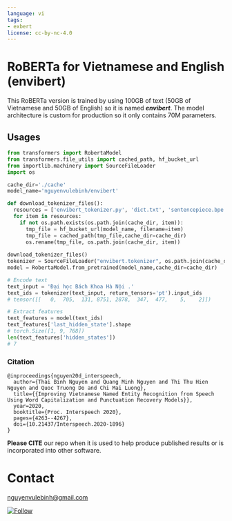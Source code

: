 ```yaml
---
language: vi
tags:
- exbert
license: cc-by-nc-4.0
---
```


# RoBERTa for Vietnamese and English (envibert)

This RoBERTa version is trained by using 100GB of text (50GB of Vietnamese and 50GB of English) so it is named ***envibert***. The model architecture is custom for production so it only contains 70M parameters.

## Usages

```python
from transformers import RobertaModel
from transformers.file_utils import cached_path, hf_bucket_url
from importlib.machinery import SourceFileLoader
import os

cache_dir='./cache'
model_name='nguyenvulebinh/envibert'

def download_tokenizer_files():
  resources = ['envibert_tokenizer.py', 'dict.txt', 'sentencepiece.bpe.model']
  for item in resources:
    if not os.path.exists(os.path.join(cache_dir, item)):
      tmp_file = hf_bucket_url(model_name, filename=item)
      tmp_file = cached_path(tmp_file,cache_dir=cache_dir)
      os.rename(tmp_file, os.path.join(cache_dir, item))
      
download_tokenizer_files()
tokenizer = SourceFileLoader("envibert.tokenizer", os.path.join(cache_dir,'envibert_tokenizer.py')).load_module().RobertaTokenizer(cache_dir)
model = RobertaModel.from_pretrained(model_name,cache_dir=cache_dir)

# Encode text
text_input = 'Đại học Bách Khoa Hà Nội .'
text_ids = tokenizer(text_input, return_tensors='pt').input_ids
# tensor([[   0,  705,  131, 8751, 2878,  347,  477,    5,    2]])

# Extract features
text_features = model(text_ids)
text_features['last_hidden_state'].shape
# torch.Size([1, 9, 768])
len(text_features['hidden_states'])
# 7
```

### Citation

```text
@inproceedings{nguyen20d_interspeech,
  author={Thai Binh Nguyen and Quang Minh Nguyen and Thi Thu Hien Nguyen and Quoc Truong Do and Chi Mai Luong},
  title={{Improving Vietnamese Named Entity Recognition from Speech Using Word Capitalization and Punctuation Recovery Models}},
  year=2020,
  booktitle={Proc. Interspeech 2020},
  pages={4263--4267},
  doi={10.21437/Interspeech.2020-1896}
}
```
**Please CITE** our repo when it is used to help produce published results or is incorporated into other software.


# Contact 

nguyenvulebinh@gmail.com

[![Follow](https://img.shields.io/twitter/follow/nguyenvulebinh?style=social)](https://twitter.com/intent/follow?screen_name=nguyenvulebinh)